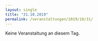 ```yaml
---
layout: single
title: "31.10.2019"
permalink: /veranstaltungen/2019/10/31/
---
```


Keine Veranstaltung an diesem Tag.
